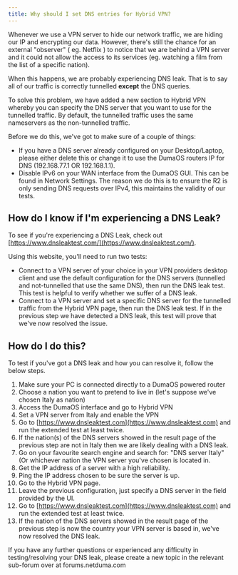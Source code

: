 ```yaml
---
title: Why should I set DNS entries for Hybrid VPN?
---
```


Whenever we use a VPN server to hide our network 
traffic, we are hiding our IP and encrypting our data. However, there's 
still the chance for an external "observer" ( eg. Netflix ) to notice 
that we are behind a VPN server and it could not allow the access to its
 services (eg. watching a film from the list of a specific nation). 

When this happens, we are probably experiencing DNS leak. That is to say all of our traffic is correctly tunnelled **except** the DNS queries.

To
 solve this problem, we have added a new section to Hybrid VPN whereby 
you can specify the DNS server that you want to use for the tunnelled 
traffic. By default, the tunnelled traffic uses the same nameservers as 
the non-tunnelled traffic.

Before we do this, we've got to make sure of a couple of things:

- If
   you have a DNS server already configured on your Desktop/Laptop, please
   either delete this or change it to use the DumaOS routers IP for DNS 
  (192.168.77.1 OR 192.168.1.1).
- Disable IPv6 on your 
  WAN interface from the DumaOS GUI. This can be found in Network 
  Settings. The reason we do this is to ensure the R2 is only sending DNS 
  requests over IPv4, this maintains the validity of our tests.

## How do I know if I'm experiencing a DNS Leak?

To see if you're experiencing a DNS Leak, check out [https://www.dnsleaktest.com/](https://www.dnsleaktest.com/).

Using this website, you'll need to run two tests:

- Connect
   to a VPN server of your choice in your VPN providers desktop client and
   use the default configuration for the DNS servers (tunnelled and 
  not-tunnelled that use the same DNS), then run the DNS leak test. This 
  test is helpful to verify whether we suffer of a DNS leak.
- Connect
   to a VPN server and set a specific DNS server for the tunnelled traffic
   from the Hybrid VPN page, then run the DNS leak test. If in the 
  previous step we have detected a DNS leak, this test will prove that 
  we've now resolved the issue.

## How do I do this?

To test if you've got a DNS leak and how you can resolve it, follow the below steps. 

1. Make sure your PC is connected directly to a DumaOS powered router
2. Choose a nation you want to pretend to live in (let's suppose we've chosen Italy as nation)
3. Access the DumaOS interface and go to Hybrid VPN
4. Set a VPN server from Italy and enable the VPN
5. Go to [https://www.dnsleaktest.com](https://www.dnsleaktest.com) and run the extended test at least twice.
6. If
   the nation(s) of the DNS servers showed in the result page of the 
   previous step are not in Italy then we are likely dealing with a DNS 
   leak.
7. Go on your favourite search engine and search 
   for: "DNS server Italy" (Or whichever nation the VPN server you've 
   chosen is located in.
8. Get the IP address of a server with a high reliability.
9. Ping the IP address chosen to be sure the server is up.
10. Go to the Hybrid VPN page.
11. Leave the previous configuration, just specify a DNS server in the field provided by the UI.
12. Go to [https://www.dnsleaktest.com](https://www.dnsleaktest.com) and run the extended test at least twice.
13. If
    the nation of the DNS servers showed in the result page of the previous
    step is now the country your VPN server is based in, we've now resolved
    the DNS leak.

If you have any further 
questions or experienced any difficulty in testing/resolving your DNS 
leak, please create a new topic in the relevant sub-forum over at 
forums.netduma.com
